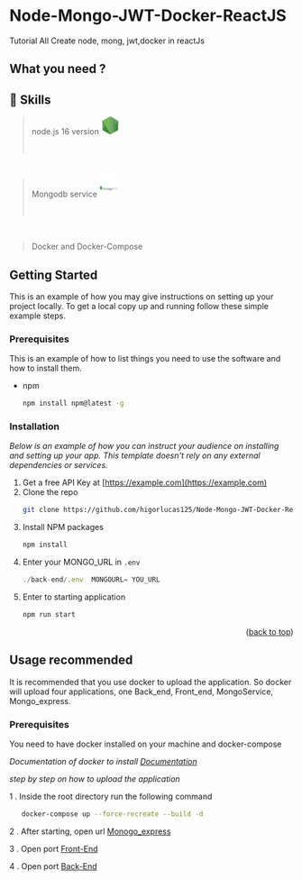 # Node-Mongo-JWT-Docker-ReactJS
Tutorial All Create node, mong, jwt,docker in reactJs

## What you need ?

## 🚀 Skills

> node.js 16 version <code><img height="32" src="https://raw.githubusercontent.com/github/explore/80688e429a7d4ef2fca1e82350fe8e3517d3494d/topics/nodejs/nodejs.png" alt="Nodejs"/>
</code>

> Mongodb service <code><img height="32" src="https://raw.githubusercontent.com/github/explore/80688e429a7d4ef2fca1e82350fe8e3517d3494d/topics/mongodb/mongodb.png" alt="MongoDB"/>
</code>

> Docker and Docker-Compose


<!-- GETTING STARTED -->
## Getting Started

This is an example of how you may give instructions on setting up your project locally.
To get a local copy up and running follow these simple example steps.

### Prerequisites

This is an example of how to list things you need to use the software and how to install them.
* npm
  ```sh
  npm install npm@latest -g
  ```

### Installation

_Below is an example of how you can instruct your audience on installing and setting up your app. This template doesn't rely on any external dependencies or services._

1. Get a free API Key at [https://example.com](https://example.com)
2. Clone the repo
   ```sh
   git clone https://github.com/higorlucas125/Node-Mongo-JWT-Docker-ReactJS.git
   ```
3. Install NPM packages
   ```sh
   npm install
   ```
4. Enter your MONGO_URL in `.env`
   ```js
   ./back-end/.env  MONGOURL= YOU_URL
   ```
5. Enter to starting application
    ```sh
    npm run start
   ```
<p align="right">(<a href="#top">back to top</a>)</p>

<!-- USAGE EXAMPLES -->
## Usage recommended

It is recommended that you use docker to upload the application. So docker will upload four applications, one Back_end, Front_end, MongoService, Mongo_express.


### Prerequisites

You need to have docker installed on your machine and docker-compose

  _Documentation of docker to install [Documentation](https://docs.docker.com/engine/install/ubuntu/)_

_step by step on how to upload the application_

1 . Inside the root directory run the following command
 ```sh
    docker-compose up --force-recreate --build -d
 ```
2 . After starting, open url [Monogo_express](http://localhost:8081)

3 . Open port [Front-End](http://localhost:3001)

4 . Open port [Back-End](http://localhost:3000)

